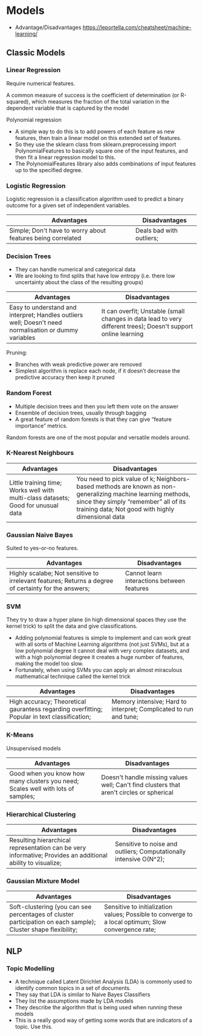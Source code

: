 # Models

- Advantage/Disadvantages https://leportella.com/cheatsheet/machine-learning/

## Classic Models

### Linear Regression

Require numerical features.

A common measure of success is the coefficient of determination (or R-squared), which measures the fraction of the total variation in the dependent variable that is captured by the model

Polynomial regression
- A simple way to do this is to add powers of each feature as new features, then train a linear model on this extended set of features.
- So they use the sklearn class from sklearn.preprocessing import PolynomialFeatures to basically square one of the input features, and then fit a linear regression model to this. 
- The PolynomialFeatures library also adds combinations of input features up to the specified degree. 


### Logistic Regression

Logistic regression is a classification algorithm used to predict a binary outcome for a given set of independent variables.

| Advantages | Disadvantages |
| - | - |
| Simple; Don't have to worry about features being correlated | Deals bad with outliers; |


### Decision Trees

- They can handle numerical and categorical data
- We are looking to find splits that have low entropy (i.e. there low uncertainty about the class of the resulting groups)

| Advantages | Disadvantages |
| - | - |
| Easy to understand and interpret; Handles outliers well; Doesn't need normalisation or dummy variables | It can overfit; Unstable (small changes in data lead to very different trees); Doesn't support online learning |

Pruning:
- Branches with weak predictive power are removed
- Simplest algorithm is replace each node, if it doesn’t decrease the predictive accuracy then keep it pruned

### Random Forest

- Multiple decision trees and then you left them vote on the answer
- Ensemble of decision trees, usually through bagging
- A great feature of random forests is that they can give “feature importance” metrics.

Random forests are one of the most popular and versatile models around.


### K-Nearest Neighbours

| Advantages | Disadvantages |
| - | - |
| Little training time; Works well with multi-class datasets; Good for unusual data | You need to pick value of k; Neighbors-based methods are known as non-generalizing machine learning methods, since they simply “remember” all of its training data; Not good with highly dimensional data |

### Gaussian Naive Bayes

Suited to yes-or-no features.

| Advantages | Disadvantages |
| - | - |
| Highly scalabe; Not sensitive to irrelevant features; Returns a degree of certainty for the answers; | Cannot learn interactions between features |

### SVM

They try to draw a hyper plane (in high dimensional spaces they use the kernel trick) to split the data and give classifications.

- Adding polynomial features is simple to implement and can work great with all sorts of Machine Learning algorithms (not just SVMs), but at a low polynomial degree it cannot deal with very complex datasets, and with a high polynomial degree it creates a huge number of features, making the model too slow.
- Fortunately, when using SVMs you can apply an almost miraculous mathematical technique called the kernel trick

| Advantages | Disadvantages |
| - | - |
| High accuracy; Theoretical gaurantess regarding overfitting; Popular in text classification; | Memory intensive; Hard to interpret; Complicated to run and tune; |

### K-Means

Unsupervised models

| Advantages | Disadvantages |
| - | - |
| Good when you know how many clusters you need; Scales well with lots of samples; | Doesn't handle missing values well; Can't find clusters that aren't circles or spherical |

### Hierarchical Clustering

| Advantages | Disadvantages |
| - | - |
| Resulting hierarchical representation can be very informative; Provides an additional ability to visualize;  | Sensitive to noise and outliers; Computationally intensive O(N^2); |

### Gaussian Mixture Model

| Advantages | Disadvantages |
| - | - |
| Soft-clustering (you can see percentages of cluster participation on each sample); Cluster shape flexibility; | Sensitive to initialization values; Possible to converge to a local optimum; Slow convergence rate; |


## NLP

### Topic Modelling
- A technique called Latent Dirichlet Analysis (LDA) is commonly used to identify common topics in a set of documents.
- They say that LDA is similar to Naive Bayes Classifiers
- They list the assumptions made by LDA models
- They describe the algorithm that is being used when running these models
- This is a really good way of getting some words that are indicators of a topic. Use this.
